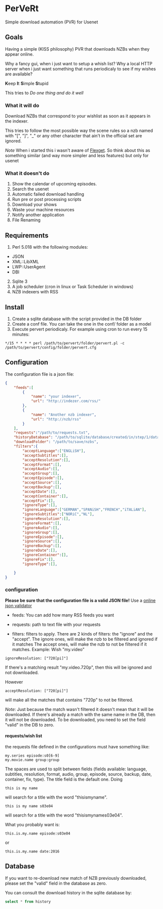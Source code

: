 # PerVeRt
Simple download automation (PVR) for Usenet


## Goals
Having a simple (KISS philosophy) PVR that downloads NZBs when they appear online.

Why a fancy gui, when i just want to setup a whish list? Why a local HTTP server
when i just want something that runs periodicaly to see if my wishes are available?

**K**eep **I**t **S**imple **S**tupid

This tries to *Do one thing and do it well*

### What it will do
Download NZBs that correspond to your wishlist as soon as it appears in the indexer.

This tries to follow the most possible way the scene rules so a nzb named with "[", "]", "_" or
any other character that ain't in the official set are ignored.

*Note* When i started this i wasn't aware of [Flexget](http://www.flexget.com/). So think
about this as something similar (and way more simpler and less features) but only for usenet


### What it doesn't do
1. Show the calendar of upcoming episodes.
2. Search the usenet
3. Automatic failed download handling
4. Run pre or post processing scripts
5. Download your shows
6. Waste your machine resources
7. Notify another application
8. File Renaming



## Requirements
1. Perl 5.018 with the following modules:
 * JSON
 * XML::LibXML
 * LWP::UserAgent
 * DBI
2. Sqlite 3
3. A job scheduler (cron in linux or Task Scheduler in windows)
4. NZB indexers with RSS

## Install
1. Create a sqlite database with the script provided in the DB folder
2. Create a conf file. You can take the one in the conf/ folder as a model
3. Execute pervert periodicaly. For example using cron to run every 15 minutes:
```
*/15 * * * * perl /path/to/pervert/folder/pervert.pl -c /path/to/pervert/config/folder/pervert.cfg
```

## Configuration
The configuration file is a json file:
```JSON
{
    "feeds":[
        {
            "name": "your indexer",
            "url": "http://indezer.com/rss/"
        },
        {
            "name": "Another nzb indexer",
            "url": "http://nzb/rss"
        }
    ],
    "requests":"/path/to/requests.txt",
    "historyDatabase": "/path/to/sqlite/database/created/in/step/1/database.sqlite",
    "downloadFolder": "/path/to/save/nzbs",
    "filters":{
        "acceptLanguage":["ENGLiSH"],
        "acceptSubtitles":[],
        "acceptResolution":[],
        "acceptFormat":[],
        "acceptAudio":[],
        "acceptGroup":[],
        "acceptEpisode":[],
        "acceptSource":[],
        "acceptBackup":[],
        "acceptDate":[],
        "acceptContainer":[],
        "acceptFix":[],
        "ignoreType":[],
        "ignoreLanguage":["GERMAN","SPANiSH","FRENCH","iTALiAN"],
        "ignoreSubtitles":["NORiC","NL"],
        "ignoreResolution":[],
        "ignoreFormat":[],
        "ignoreAudio":[],
        "ignoreGroup":[],
        "ignoreEpisode":[],
        "ignoreSource":[],
        "ignoreBackup":[],
        "ignoreDate":[],
        "ignoreContainer":[],
        "ignoreFix":[],
        "ignoreType":[],

    }
}

```

### configuration
**Please be sure that the configuration file is a valid JSON file!**
Use a [online json validator](http://jsonlint.com/)

- feeds: You can add how many RSS feeds you want

- requests: path to text file with your requests

- filters: filters to apply. There are 2 kinds of filters: the "ignore" and the "accept".
The ignore ones, will make the nzb to be filtered and ignored if it matches
The accept ones, will make the nzb to not be filtered if it matches.
Example:
Wish "my.video"
```
ignoreResolution: ["720[pi]"]
```
If there's a matching result "my.video.720p", then this will be ignored and not downloaded.

However

```
acceptResolution: ["720[pi]"]
```
will make all the matches that contains "720p" to not be filtered.


*Note*: Just because the match wasn't filtered it doesn't mean that it will be downloaded.
If there's already a match with the same name in the DB, then it will not be downloaded.
To be downloaded, you need to set the field "valid" in the DB to zero.

#### requests/wish list


the requests file defined in the configurations must have something like:
```
my.series episode:s0[6-9]
my.movie.name group:group
```

The spaces are used to split between fields (fields available: language, subtitles, resolution, format, audio, group, episode, source, backup, date, container, fix, type).
The title field is the default one. Doing
```
this is my name
```

will search for a title with the word "thisismyname".


```
this is my name s03e04
```
will search for a title with the word "thisismynames03e04".

What you probably want is:
```
this.is.my.name episode:s03e04
```

or

```
this.is.my.name date:2016
```


## Database
If you want to re-download new match of NZB previously downloaded, please set the "valid"
field in the database as zero.

You can consult the download history in the sqlite database by:
```SQL
select * from history
```


